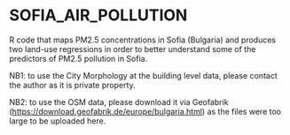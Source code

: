 # SOFIA_AIR_POLLUTION
R code that maps PM2.5 concentrations in Sofia (Bulgaria) and produces two land-use regressions in order to better understand some of the predictors of PM2.5 pollution in Sofia.

NB1: to use the City Morphology at the building level data, please contact the author as it is private property.

NB2: to use the OSM data, please download it via Geofabrik (https://download.geofabrik.de/europe/bulgaria.html) as the files were too large to be uploaded here. 
